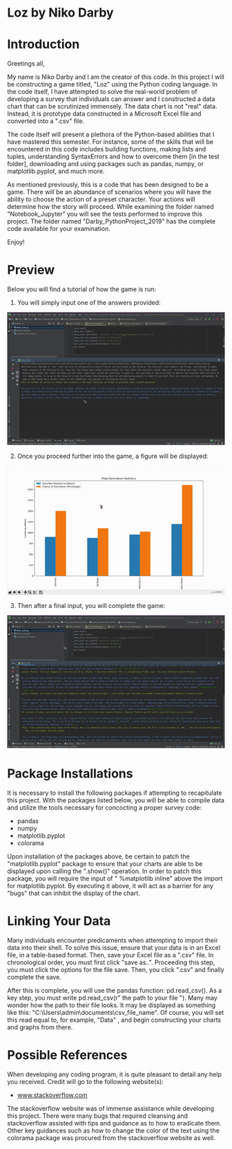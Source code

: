 # Loz by Niko Darby 


# Introduction

Greetings all,

  My name is Niko Darby and I am the creator of this code. In this project I will be constructing a game titled, "Loz" using the Python coding language. In the code itself, I have attempted to solve the real-world problem of developing a survey that individuals can answer and I constructed a data chart that can be scrutinized immensely. The data chart is not "real" data. Instead, it is prototype data constructed in a Microsoft Excel file and converted into a ".csv" file. 

  The code itself will present a plethora of the Python-based abilities that I have mastered this semester. For instance, some of the skills that will be encountered in this code includes building functions, making lists and tuples, understanding SyntaxErrors and how to overcome them [in the test folder], downloading and using packages such as pandas, numpy, or matplotlib.pyplot, and much more. 

  As mentioned previously, this is a code that has been designed to be a game. There will be an abundance of scenarios where you will have the ability to choose the action of a preset character. Your actions will determine how the story will proceed. While examining the folder named "Notebook_Jupyter" you will see the tests performed to improve this project. The folder named "Darby_PythonProject_2019" has the complete code available for your examination.

Enjoy!

# Preview

Below you will find a tutorial of how the game is run: 

1. You will simply input one of the answers provided:

![](Sample2.gif)

2. Once you proceed further into the game, a figure will be displayed:

![](figure.gif)

3. Then after a final input, you will complete the game:

![](Sample1.gif)


# Package Installations

It is necessary to install the following packages if attempting to recapitulate this project. With the packages listed below, you will be able to compile data and utilize the tools necessary for concocting a proper survey code: 

  - pandas
  - numpy 
  - matplotlib.pyplot
  - colorama
  
Upon installation of the packages above, be certain to patch the "matplotlib.pyplot" package to ensure that your charts are able to be displayed upon calling the ".show()" operation. In order to patch this package, you will require the input of " %matplotlib inline" above the import for matplotlib.pyplot. By executing it above, it will act as a barrier for any "bugs" that can inhibit the display of the chart. 

# Linking Your Data 

Many individuals encounter predicaments when attempting to import their data into their shell. To solve this issue, ensure that your data is in an Excel file, in a table-based format. Then, save your Excel file as a ".csv" file. In chronological order, you must first click "save as..". Proceeding this step, you must click the options for the file save. Then, you click ".csv" and finally complete the save. 

After this is complete, you will use the pandas function: pd.read_csv(). As a key step, you must write pd.read_csv(r" the path to your file "). Many may wonder how the path to their file looks. It may be displayed as something like this: "C:\Users\admin\documents\csv_file_name". Of course, you will set this read equal to, for example, "Data" , and begin constructing your charts and graphs from there. 

# Possible References

When developing any coding program, it is quite pleasant to detail any help you received. Credit will go to the following website(s): 

- www.stackoverflow.com


The stackoverflow website was of immense assistance while developing this project. There were many bugs that required cleansing and stackoverflow assisted with tips and guidance as to how to eradicate them. Other key guidances such as how to change the color of the text using the colorama package was procured from the stackoverflow website as well.
